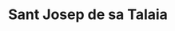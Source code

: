---
title: Sant Josep de sa Talaia
url: /sant-josep-de-sa-talaia/
latitude: 38.891
longitude: 1.408
---